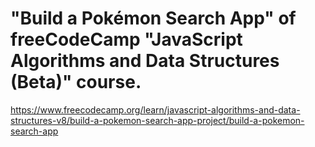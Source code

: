 # "Build a Pokémon Search App" of freeCodeCamp "JavaScript Algorithms and Data Structures (Beta)" course.

https://www.freecodecamp.org/learn/javascript-algorithms-and-data-structures-v8/build-a-pokemon-search-app-project/build-a-pokemon-search-app